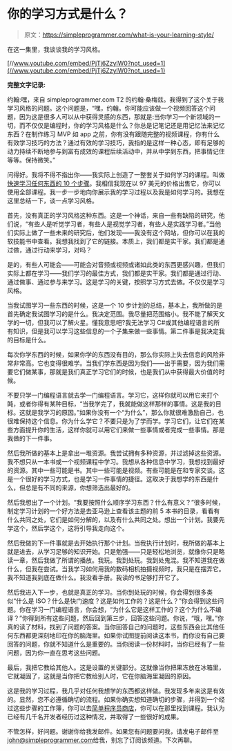 # 你的学习方式是什么？

> 原文：<https://simpleprogrammer.com/what-is-your-learning-style/>

在这一集里，我谈谈我的学习风格。

[//www.youtube.com/embed/PjTj6ZzylW0?not_used=1](//www.youtube.com/embed/PjTj6ZzylW0?not_used=1)

**完整文字记录:**

约翰:嘿，来自 simpleprogrammer.com T2 的约翰·桑梅兹。我得到了这个关于我学习风格的问题。这个问题是，“嘿，约翰。你可能应该做一个视频回答这个问题，因为这是很多人可以从中获得灵感的东西，那就是:当你学习一个新领域的一切，而不仅仅是编程时，你的学习风格是什么？你总是记笔记还是用记忆法来记忆东西？在制作练习 MVP 如 app 之前，你有没有跟随完整的视频课程，你有什么有效学习技巧的方法？通过有效的学习技巧，我指的是这样一种心态，即有足够的动力持续不断地参与到富有成效的课程后续活动中，并从中学到东西，把事情记住等等。保持微笑。”

问得好。我将不得不指出你——我实际上创造了一整套关于如何学习的课程。叫做[快速学习任何东西的 10 个步骤](https://simpleprogrammer.com/store/products/learn-anything-quickly/)。我相信我现在以 97 美元的价格出售它，你可以使用全部课程。我一步一步地向你展示我的学习过程以及我是如何学习的。我想在这里总结一下，谈一点学习风格。

首先，没有真正的学习风格这种东西。这是一个神话，来自一些有缺陷的研究，他们说，“有些人是听觉学习者，有些人是视觉学习者，有些人是实践学习者。”当他们实际上做了一些未来的研究后，他们发现——我没有这个网站，但你可以在我的软技能书中查看。我想我找到了它的链接。本质上，我们都是实干家。我们都是通过做，通过行动来学习，对吗？

是的，有些人可能会——可能会对音频或视频或诸如此类的东西更感兴趣，但我们实际上都在学习——我们学习的最佳方式，我们都是实干家。我们都是通过行动、通过做事、通过参与来学习。这是学习的关键，按照学习方式去做。不仅仅是学习风格。

当我试图学习一些东西的时候，这是一个 10 步计划的总结，基本上，我所做的是首先确定我试图学习的是什么。我决定范围。我尽量把范围缩小。我不能了解天文学的一切，但我可以了解火星。懂我意思吧?我无法学习 C#或其他编程语言的所有知识，但是我可以学习这些信息的一个子集来做一些事情。第二件事是我决定我的目标是什么。

每次你学东西的时候，如果你学的东西没有目的，那么你实际上失去信息的风险非常非常高。它也变得很难学。当我们学东西是因为我们——出于需要，因为我们需要它们做某事，那就是我们真正学习它们的时候，也是我们从中获得最大价值的时候。

不要只学一门编程语言就去学一门编程语言。学习它，这样你就可以用它来打个盹，或者你得有某种目标，“当我学完了，我就能做这样那样的事情。这是我的目标。这就是我学习的原因。”如果你没有一个“为什么”，那么你就很难激励自己，也很难保持这个信息。你为什么学它？不要只是为了学而学。学习它们，让它们在某些方面提升你的生活，这样你就可以用它们来做一些事情或者完成一些事情。那是我做的下一件事。

然后我所做的基本上是拿出一堆资源。我尝试拥有多种资源，并过滤掉这些资源。我不想只从一本书或一个视频课程中学习。我想从各种信息中学习，我想找到最好的资源。其中一些可能是书。其中一些可能是视频。有些可能是在和专家交谈。这是一个很好的学习方式，也是学习一件事情的捷径。这取决于我想学的东西是什么，但总是有不同的来源，你想筛选出最好的。

然后我想出了一个计划。“我要按照什么顺序学习东西？什么有意义？”很多时候，制定学习计划的一个好方法是去亚马逊上查看该主题的前 5 本书的目录，看看有什么共同之处，它们是如何分解的，以及有什么共同之处。想出一个计划。我要先学这个，然后学这个，这将引导我走向这个。

然后我做的下一件事就是去开始执行那个计划。当我执行计划时，我所做的基本上就是进去，从学习足够的知识开始。只是勉强——只是轻松地浏览，就像你只是略读一章，然后我做了所谓的播放。我玩。我到处玩。我到处鬼混。我不知道我在做什么，但我在尝试。当我学习如何用我的数码相机拍摄视频时，我只是在摆弄它。我不知道我到底在做什么。我没看手册。我读的书足够打开它了。

然后我进入下一步，也就是真正的学习。当你到处玩的时候，你会得到很多类似“什么是 ISO？什么是快门速度？这是如何工作的？这是什么？”你会得到这些问题。你在学习一门编程语言，你会想，“为什么它是这样工作的？这个为什么不编译？”你得到所有这些问题，然后回到第三步，回答这些问题。你说，“哦，嘿。”你真的读了材料，找到了问题的答案。当你回答自己的问题时，这些东西会比其他任何东西都更深刻地印在你的脑海里。如果你试图提前阅读这本书，而你没有自己要回答的问题，你就不知道什么是重要的。当你阅读一份材料时，当你已经有了一些问题，因为你一直在思考这些问题。

最后，我把它教给其他人。这是设置的关键部分。这就像当你把果冻放在冰箱里，它就凝固了，这就是当你把它教给别人时，它在你脑海里凝固的原因。

这是我的学习过程，我几乎对任何我想学的东西都这样做。我发现多年来这是有效的。显然，您不必遵循确切的流程。如果你确实想知道确切的步骤，并得到一个经过这些步骤的工作簿，你可以去[简单程序员商店](https://simpleprogrammer.com/store/products/learn-anything-quickly/)，你可以在那里找到课程。我认为已经有几千名开发者经历过这种情况，并取得了一些很好的成果。

不管怎样，好问题。谢谢你给我发邮件。如果您有问题要问我，请发电子邮件至[john@simpleprogrammer.com](mailto:john@simpleprogrammer.com)给我，别忘了订阅该频道。下次再聊。